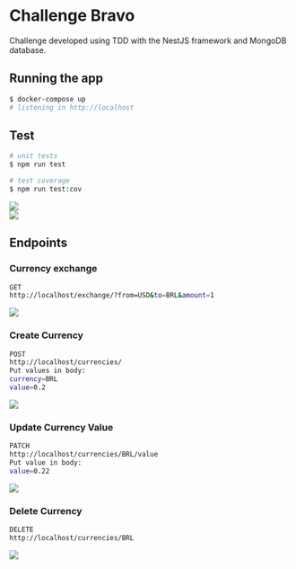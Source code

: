 # Challenge Bravo

Challenge developed using TDD with the NestJS framework and MongoDB database.

## Running the app

```bash
$ docker-compose up
# listening in http://localhost
```

## Test

```bash
# unit tests
$ npm run test

# test coverage
$ npm run test:cov
```

<img src="http://hugo.bz/temp/cov.png" />
<br/>
<img src="http://hugo.bz/temp/wrk.png" />

<br/>

## Endpoints

### Currency exchange

```bash
GET
http://localhost/exchange/?from=USD&to=BRL&amount=1
```

<img src="http://hugo.bz/temp/get.png" />

### Create Currency

```bash
POST
http://localhost/currencies/
Put values in body:
currency=BRL
value=0.2
```

<img src="http://hugo.bz/temp/post.png" />

### Update Currency Value

```bash
PATCH
http://localhost/currencies/BRL/value
Put value in body:
value=0.22
```

<img src="http://hugo.bz/temp/update.png" />

### Delete Currency

```bash
DELETE
http://localhost/currencies/BRL
```

<img src="http://hugo.bz/temp/delete.png" />
